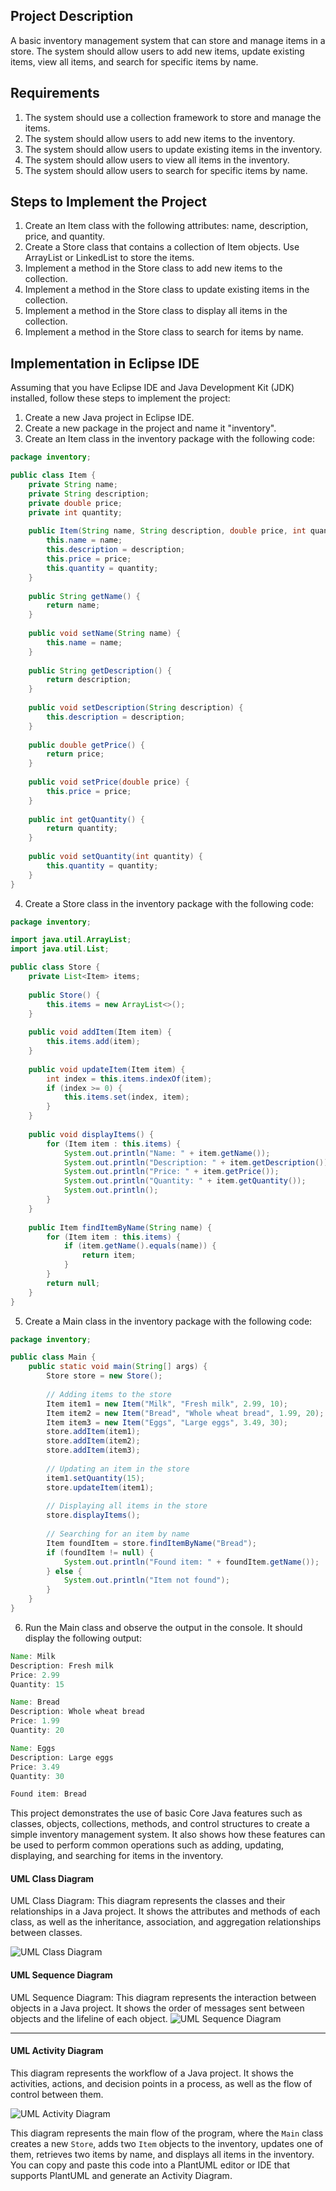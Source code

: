
## Project Description

A basic inventory management system that can store and manage items in a store. The system should allow users to add new items, update existing items, view all items, and search for specific items by name.

## Requirements

1.  The system should use a collection framework to store and manage the items.
2.  The system should allow users to add new items to the inventory.
3.  The system should allow users to update existing items in the inventory.
4.  The system should allow users to view all items in the inventory.
5.  The system should allow users to search for specific items by name.

## Steps to Implement the Project

1.  Create an Item class with the following attributes: name, description, price, and quantity.
2.  Create a Store class that contains a collection of Item objects. Use ArrayList or LinkedList to store the items.
3.  Implement a method in the Store class to add new items to the collection.
4.  Implement a method in the Store class to update existing items in the collection.
5.  Implement a method in the Store class to display all items in the collection.
6.  Implement a method in the Store class to search for items by name.

## Implementation in Eclipse IDE

Assuming that you have Eclipse IDE and Java Development Kit (JDK) installed, follow these steps to implement the project:

1.  Create a new Java project in Eclipse IDE.
2.  Create a new package in the project and name it "inventory".
3.  Create an Item class in the inventory package with the following code:
```java
package inventory;

public class Item {
    private String name;
    private String description;
    private double price;
    private int quantity;
    
    public Item(String name, String description, double price, int quantity) {
        this.name = name;
        this.description = description;
        this.price = price;
        this.quantity = quantity;
    }
    
    public String getName() {
        return name;
    }
    
    public void setName(String name) {
        this.name = name;
    }
    
    public String getDescription() {
        return description;
    }
    
    public void setDescription(String description) {
        this.description = description;
    }
    
    public double getPrice() {
        return price;
    }
    
    public void setPrice(double price) {
        this.price = price;
    }
    
    public int getQuantity() {
        return quantity;
    }
    
    public void setQuantity(int quantity) {
        this.quantity = quantity;
    }
}
```

4.  Create a Store class in the inventory package with the following code:
```java
package inventory;

import java.util.ArrayList;
import java.util.List;

public class Store {
    private List<Item> items;
    
    public Store() {
        this.items = new ArrayList<>();
    }
    
    public void addItem(Item item) {
        this.items.add(item);
    }
    
    public void updateItem(Item item) {
        int index = this.items.indexOf(item);
        if (index >= 0) {
            this.items.set(index, item);
        }
    }
    
    public void displayItems() {
        for (Item item : this.items) {
            System.out.println("Name: " + item.getName());
            System.out.println("Description: " + item.getDescription());
            System.out.println("Price: " + item.getPrice());
            System.out.println("Quantity: " + item.getQuantity());
            System.out.println();
        }
    }
    
    public Item findItemByName(String name) {
        for (Item item : this.items) {
            if (item.getName().equals(name)) {
                return item;
            }
        }
        return null;
    }
}

```
5.  Create a Main class in the inventory package with the following code:
``` java
package inventory;

public class Main {
    public static void main(String[] args) {
        Store store = new Store();
        
        // Adding items to the store
        Item item1 = new Item("Milk", "Fresh milk", 2.99, 10);
        Item item2 = new Item("Bread", "Whole wheat bread", 1.99, 20);
        Item item3 = new Item("Eggs", "Large eggs", 3.49, 30);
        store.addItem(item1);
        store.addItem(item2);
        store.addItem(item3);
        
        // Updating an item in the store
        item1.setQuantity(15);
        store.updateItem(item1);
        
        // Displaying all items in the store
        store.displayItems();
        
        // Searching for an item by name
        Item foundItem = store.findItemByName("Bread");
        if (foundItem != null) {
            System.out.println("Found item: " + foundItem.getName());
        } else {
            System.out.println("Item not found");
        }
    }
}

```

6.  Run the Main class and observe the output in the console. It should display the following output:
```java
Name: Milk
Description: Fresh milk
Price: 2.99
Quantity: 15

Name: Bread
Description: Whole wheat bread
Price: 1.99
Quantity: 20

Name: Eggs
Description: Large eggs
Price: 3.49
Quantity: 30

Found item: Bread

```
This project demonstrates the use of basic Core Java features such as classes, objects, collections, methods, and control structures to create a simple inventory management system. It also shows how these features can be used to perform common operations such as adding, updating, displaying, and searching for items in the inventory.

#### UML Class Diagram
UML Class Diagram: This diagram represents the classes and their relationships in a Java project. It shows the attributes and methods of each class, as well as the inheritance, association, and aggregation relationships between classes.

![UML Class Diagram](https://i.ibb.co/Tq9qLP0/uml-class-diagram.png)


#### UML Sequence Diagram
UML Sequence Diagram: This diagram represents the interaction between objects in a Java project. It shows the order of messages sent between objects and the lifeline of each object.
![UML Sequence Diagram](https://i.ibb.co/w0YGtx2/uml-sequence-diagram.png)

---
#### UML Activity Diagram

This diagram represents the workflow of a Java project. It shows the activities, actions, and decision points in a process, as well as the flow of control between them.


![UML Activity Diagram](https://i.ibb.co/09n75TR/uml-activity-diagram.png)

This diagram represents the main flow of the program, where the `Main` class creates a new `Store`, adds two `Item` objects to the inventory, updates one of them, retrieves two items by name, and displays all items in the inventory. You can copy and paste this code into a PlantUML editor or IDE that supports PlantUML and generate an Activity Diagram.
